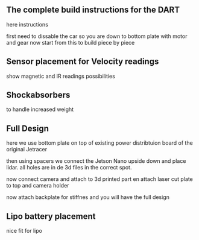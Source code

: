 ## The complete build instructions for the DART

here instructions

first need to dissable the car so you are down to bottom plate with motor and gear
now start from this to build piece by piece

## Sensor placement for Velocity readings

show magnetic and IR readings possibilities


## Shockabsorbers

to handle increased weight

## Full Design

here we use bottom plate on top of existing power distribtuion board of the original Jetracer

then using spacers we connect the Jetson Nano upside down and place lidar.
all holes are in de 3d files in the correct spot.

now connect camera and attach to 3d printed part en attach laser cut plate to top and camera holder

now attach backplate for stiffnes and you will have the full design


## Lipo battery placement

nice fit for lipo